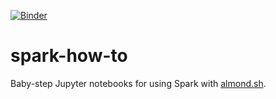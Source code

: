 [![Binder](https://mybinder.org/badge_logo.svg)](https://mybinder.org/v2/gh/neelsmith/spark-how-to/master)

# spark-how-to

Baby-step Jupyter notebooks for using Spark with [almond.sh](https://almond.sh/).
